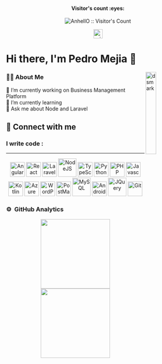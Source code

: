 <div align="center">
<h4 align="center">Visitor's count :eyes:</h4>

<p align="center"><img src="https://profile-counter.glitch.me/{MPedroEST}/count.svg" alt="AnhellO :: Visitor's Count" /></p>

  <a href="mailto:pmejia3210@gmail.com" target="_blank">
    <img src="https://img.shields.io/static/v1?message=Gmail&logo=microsoft-outlook&label=&color=e84c44&logoColor=white&labelColor=&style=for-the-badge" height="25" alt="microsoft-outlook logo"  />
  </a>
</div>

# Hi there, I'm Pedro Mejia 👋
<img alt="dsmark" align="right"  height="24%" width="24%" src="https://c.tenor.com/NzrqQHFBVz8AAAAj/kitty-transparent.gif">



### 👩‍💻  About Me

🔭 I’m currently working on Business Management Platform  
🌱 I’m currently learning   
💭 Ask me about Node and Laravel

## 🤝 Connect with me

### I write code :

---

<div align="center">
  <img src="https://cdn.jsdelivr.net/gh/devicons/devicon/icons/angularjs/angularjs-original.svg" alt="AngularJS Logo" style="width:40px; height:40px;">
  <img src="https://cdn.jsdelivr.net/gh/devicons/devicon/icons/react/react-original.svg" alt="React" style="width:40px; height:40px;">
  <img src="https://cdn.jsdelivr.net/gh/devicons/devicon/icons/laravel/laravel-original.svg" alt="Laravel" style="width:40px; height:40px;">
  <img src="https://cdn.jsdelivr.net/gh/devicons/devicon/icons/nodejs/nodejs-original-wordmark.svg" alt="NodeJS" style="width:50px; height:50px;">
  


  <img src="https://cdn.jsdelivr.net/gh/devicons/devicon/icons/typescript/typescript-original.svg" alt="TypeScript Logo" style="width:40px; height:40px;">
  <img src="https://cdn.jsdelivr.net/gh/devicons/devicon/icons/python/python-original.svg" alt="Python Logo" style="width:40px; height:40px;">
  <img src="https://cdn.jsdelivr.net/gh/devicons/devicon/icons/php/php-original.svg" alt="PHP" style="width:40px; height:40px;">
  <img src="https://cdn.jsdelivr.net/gh/devicons/devicon/icons/javascript/javascript-original.svg" alt="Javascript" style="width:40px; height:40px;">
  <img src="https://cdn.jsdelivr.net/gh/devicons/devicon/icons/kotlin/kotlin-original.svg" alt="Kotlin" style="width:40px; height:40px;">
  
  <img src="https://cdn.jsdelivr.net/gh/devicons/devicon/icons/azuredevops/azuredevops-plain.svg" alt="Azure DevOps" style="width:40px; height:40px;">
  
  <img src="https://cdn.jsdelivr.net/gh/devicons/devicon/icons/wordpress/wordpress-plain.svg" alt="WordPress" style="width:40px; height:40px;">
  <img src="https://cdn.jsdelivr.net/gh/devicons/devicon/icons/postman/postman-original.svg" alt="PostMan" style="width:40px; height:40px;">
  
  <img src="https://cdn.jsdelivr.net/gh/devicons/devicon/icons/mysql/mysql-original-wordmark.svg" alt="MySQL" style="width:50px; height:50px;">
  
  <img src="https://cdn.jsdelivr.net/gh/devicons/devicon/icons/androidstudio/androidstudio-original.svg" alt="AndroidStudio" style="width:40px; height:40px;">
  
  <img src="https://cdn.jsdelivr.net/gh/devicons/devicon/icons/jquery/jquery-plain-wordmark.svg" alt="JQuery" style="width:50px; height:50px;">
  <img src="https://cdn.jsdelivr.net/gh/devicons/devicon/icons/git/git-original.svg" alt="Git" style="width:40px; height:40px;">
</div>

### ⚙️ &nbsp;GitHub Analytics

<p align="center" >
  <a href="https://github.com/MPedroEST">
    <img height="190em" src="https://github-readme-stats-eight-theta.vercel.app/api?username=MPedroEST&show_icons=true&theme=algolia&include_all_commits=true&count_private=true"/>
    <img height="190em" src="https://github-readme-stats-eight-theta.vercel.app/api/top-langs/?username=MPedroEST&layout=compact&langs_count=8&theme=algolia"/>
  </a>
</p>




